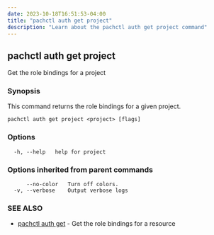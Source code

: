 ```yaml
---
date: 2023-10-18T16:51:53-04:00
title: "pachctl auth get project"
description: "Learn about the pachctl auth get project command"
---
```


## pachctl auth get project

Get the role bindings for a project

### Synopsis

This command returns the role bindings for a given project.

```
pachctl auth get project <project> [flags]
```

### Options

```
  -h, --help   help for project
```

### Options inherited from parent commands

```
      --no-color   Turn off colors.
  -v, --verbose    Output verbose logs
```

### SEE ALSO

* [pachctl auth get](../pachctl_auth_get)	 - Get the role bindings for a resource


